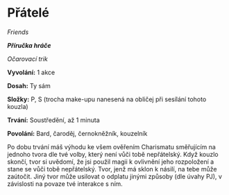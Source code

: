 # Přátelé

*Friends*

***Příručka hráče***

*Očarovací trik*

**Vyvolání:** 1 akce

**Dosah:** Ty sám

**Složky:** P, S (trocha make-upu nanesená na obličej při sesílání tohoto kouzla)

**Trvání:** Soustředění, až 1 minuta

**Povolání:** Bard, čaroděj, černokněžník, kouzelník

Po dobu trvání máš výhodu ke všem ověřením Charismatu směřujícím na jednoho tvora dle tvé volby, který není vůči tobě nepřátelský. Když kouzlo skončí, tvor si uvědomí, že jsi použil magii k ovlivnění jeho rozpoložení a stane se vůči tobě nepřátelský. Tvor, jenž má sklon k násilí, na tebe může zaútočit. Jiný tvor může usilovat o odplatu jinými způsoby (dle úvahy PJ), v závislosti na povaze tvé interakce s ním.